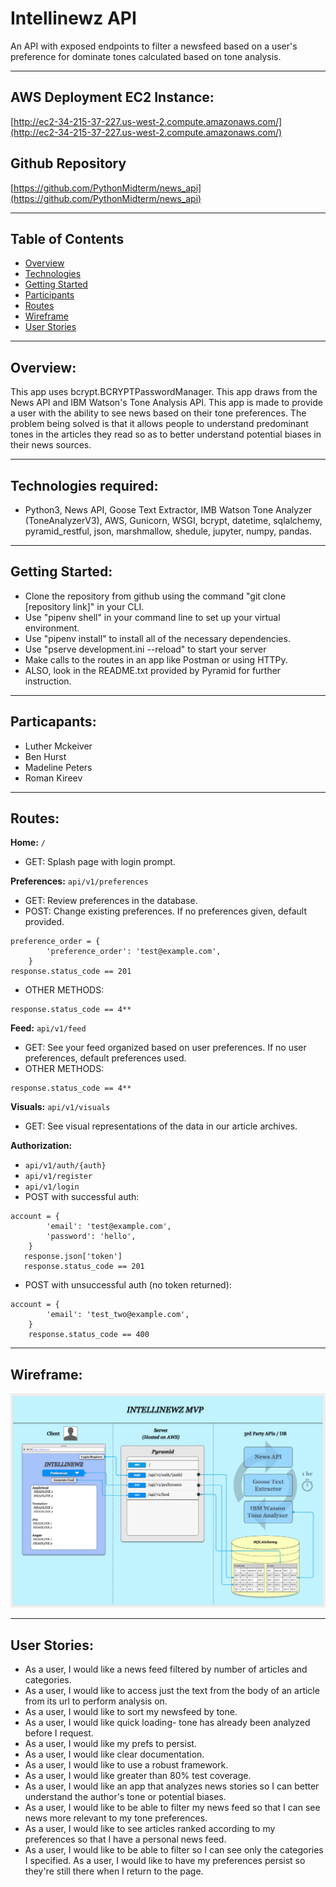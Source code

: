 # Intellinewz API

An API with exposed endpoints to filter a newsfeed based on a user's preference for dominate tones calculated based on tone analysis.

----
## AWS Deployment EC2 Instance:
[http://ec2-34-215-37-227.us-west-2.compute.amazonaws.com/](http://ec2-34-215-37-227.us-west-2.compute.amazonaws.com/)

## Github Repository
[https://github.com/PythonMidterm/news_api](https://github.com/PythonMidterm/news_api)

----
## Table of Contents
* [Overview](#overview)
* [Technologies](#technologies)
* [Getting Started](#start)
* [Participants](#participants)
* [Routes](#routes)
* [Wireframe](#wireframe)
* [User Stories](#user-stories)
----
<a id="overview"></a>
## Overview:
This app uses bcrypt.BCRYPTPasswordManager.
This app draws from the News API and IBM Watson's Tone Analysis API.
This app is made to provide a user with the ability to see news based on their tone preferences.
The problem being solved is that it allows people to understand predominant tones in the articles they read so as to better understand potential biases in their news sources.


----
<a id="technologies"></a>
## Technologies required:
- Python3, News API, Goose Text Extractor, IMB Watson Tone Analyzer (ToneAnalyzerV3), AWS, Gunicorn, WSGI, bcrypt, datetime, sqlalchemy, pyramid_restful, json, marshmallow, shedule, jupyter, numpy, pandas.

----
<a id="start"></a>
## Getting Started:
- Clone the repository from github using the command "git clone [repository link]" in your CLI.
- Use "pipenv shell" in your command line to set up your virtual environment.
- Use "pipenv install" to install all of the necessary dependencies.
- Use "pserve development.ini --reload" to start your server
- Make calls to the routes in an app like Postman or using HTTPy.
- ALSO, look in the README.txt provided by Pyramid for further instruction.
----
<a id="participants"></a>
## Particapants:
- Luther Mckeiver
- Ben Hurst
- Madeline Peters
- Roman Kireev
----
<a id="routes"></a>
## Routes:
**Home:** `/`
* GET: Splash page with login prompt.

**Preferences:** `api/v1/preferences`
* GET: Review preferences in the database.
* POST: Change existing preferences. If no preferences given, default provided.
~~~
preference_order = {
        'preference_order': 'test@example.com',
    }
response.status_code == 201
~~~
* OTHER METHODS:
~~~~
response.status_code == 4**
~~~~

**Feed:** `api/v1/feed`
* GET: See your feed organized based on user preferences. If no user preferences, default preferences used.
* OTHER METHODS:
~~~~
response.status_code == 4**
~~~~
**Visuals:** `api/v1/visuals`
* GET: See visual representations of the data in our article archives.

**Authorization:**
* `api/v1/auth/{auth}`
* `api/v1/register`
* `api/v1/login`
* POST with successful auth:

~~~~
account = {
        'email': 'test@example.com',
        'password': 'hello',
    }
   response.json['token']
   response.status_code == 201
   ~~~~

* POST with unsuccessful auth (no token returned):
~~~~
account = {
        'email': 'test_two@example.com',
    }
    response.status_code == 400
~~~~

----

<a id="wireframe"></a>
## Wireframe:
![Wireframe ](/news_api/assets/wireframe.png)

----
<a id="user-stories"></a>
## User Stories:
* As a user, I would like a news feed filtered by number of articles and categories.
* As a user, I would like to access just the text from the body of an article from its url to perform analysis on.
* As a user, I would like to sort my newsfeed by tone.
* As a user, I would like quick loading- tone has already been analyzed before I request.
* As a user, I would like my prefs to persist.
* As a user, I would like clear documentation.
* As a user, I would like to use  a robust framework.
* As a user, I would like greater than 80% test coverage.
* As a user, I would like an app that analyzes news stories so I can better understand the author's tone or potential biases.
* As a user, I would like to be able to filter my news feed so that I can see news more relevant to my tone preferences.
* As a user, I would like to see articles ranked according to my preferences so that I have a personal news feed.
* As a user, I would like to be able to filter so I can see only the categories I specified.
As a user, I would like to have my preferences persist so they're still there when I return to the page.

